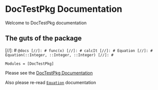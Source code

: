 # DocTestPkg Documentation
Welcome to DocTestPkg documentation

## The guts of the package

[//]: # ```@docs
[//]: # func(x)
[//]: # calcIt
[//]: # Equation
[//]: # Equation(::Integer, ::Integer, ::Integer)
[//]: # ```

```@autodocs
Modules = [DocTestPkg]
```

Please see the [DocTestPkg Documentation](@ref)

Also please re-read [`Equation`](@ref) documentation
